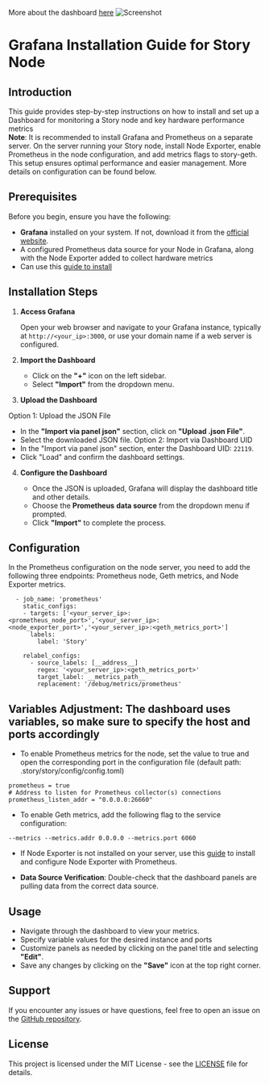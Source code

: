 More about the dashboard [here](https://grafana.com/grafana/dashboards/22119-story-dashboard-by-let-s-node/)
![Screenshot](dashboard1.png)

# Grafana Installation Guide for Story Node

## Introduction

This guide provides step-by-step instructions on how to install and set up a Dashboard for monitoring a Story node and key hardware performance metrics  
**Note**: It is recommended to install Grafana and Prometheus on a separate server. On the server running your Story node, install Node Exporter, enable Prometheus in the node configuration, and add metrics flags to story-geth. This setup ensures optimal performance and easier management. More details on configuration can be found below.

## Prerequisites

Before you begin, ensure you have the following:

- **Grafana** installed on your system. If not, download it from the [official website](https://grafana.com/docs/grafana/latest/setup-grafana/installation/).
- A configured Prometheus data source for your Node in Grafana, along with the Node Exporter added to collect hardware metrics
- Can use this [guide to install](https://utsa.gitbook.io/services/cosmos-wiki/node-exporter-+-grafana-+-prometheus-+-alertmanager) 

## Installation Steps

1. **Access Grafana**

   Open your web browser and navigate to your Grafana instance, typically at `http://<your_ip>:3000`, or use your domain name if a web server is configured.

2. **Import the Dashboard**

   - Click on the **"+"** icon on the left sidebar.
   - Select **"Import"** from the dropdown menu.

3. **Upload the Dashboard**

 Option 1: Upload the JSON File
   - In the **"Import via panel json"** section, click on **"Upload .json File"**.
   - Select the downloaded JSON file.
 Option 2: Import via Dashboard UID
   - In the "Import via panel json" section, enter the Dashboard UID: `22119`.
   - Click "Load" and confirm the dashboard settings.

4. **Configure the Dashboard**

   - Once the JSON is uploaded, Grafana will display the dashboard title and other details.
   - Choose the **Prometheus** **data source** from the dropdown menu if prompted.
   - Click **"Import"** to complete the process.

## Configuration
In the Prometheus configuration on the node server, you need to add the following three endpoints: Prometheus node, Geth metrics, and Node Exporter metrics.
```
  - job_name: 'prometheus'
    static_configs:
    - targets: ['<your_server_ip>:<prometheus_node_port>','<your_server_ip>:<node_exporter_port>','<your_server_ip>:<geth_metrics_port>']
      labels:
        label: 'Story'

    relabel_configs:
      - source_labels: [__address__]
        regex: '<your_server_ip>:<geth_metrics_port>'
        target_label: __metrics_path__
        replacement: '/debug/metrics/prometheus'
```
## Variables Adjustment: The dashboard uses variables, so make sure to specify the host and ports accordingly

- To enable Prometheus metrics for the node, set the value to true and open the corresponding port in the configuration file (default path: .story/story/config/config.toml)
```
prometheus = true
# Address to listen for Prometheus collector(s) connections
prometheus_listen_addr = "0.0.0.0:26660"
```
- To enable Geth metrics, add the following flag to the service configuration:
``` 
--metrics --metrics.addr 0.0.0.0 --metrics.port 6060
```
- If Node Exporter is not installed on your server, use this [guide](https://utsa.gitbook.io/services/cosmos-wiki/node-exporter-+-grafana-+-prometheus-+-alertmanager#node-exporter) to install and configure Node Exporter with Prometheus.

- **Data Source Verification**: Double-check that the dashboard panels are pulling data from the correct data source.

## Usage

- Navigate through the dashboard to view your metrics.
- Specify variable values ​​for the desired instance and ports
- Customize panels as needed by clicking on the panel title and selecting **"Edit"**.
- Save any changes by clicking on the **"Save"** icon at the top right corner.

## Support

If you encounter any issues or have questions, feel free to open an issue on the [GitHub repository](#).

## License

This project is licensed under the MIT License - see the [LICENSE](LICENSE) file for details.

